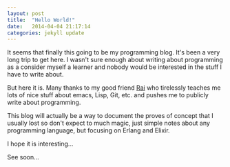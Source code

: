 ```yaml
---
layout: post
title:  "Hello World!"
date:   2014-04-04 21:17:14
categories: jekyll update
---
```


It seems that finally this going to be my programming blog. It's been a very long trip to get here. I wasn't
sure enough about writing about programming as a consider myself a learner and nobody would be interested
in the stuff I have to write about.

But here it is. Many thanks to my good friend [Rai][Rai] who tirelessly
teaches me lots of nice stuff about emacs, Lisp, Git, etc. and pushes me to publicly write about programming.

This blog will actually be a way to document the proves of concept that I usually lost so don't expect
to much magic, just simple notes about any programming language, but focusing on Erlang and Elixir.

I hope it is interesting...

See soon...

[Rai]: http://puntoblogspot.blogspot.com.es
